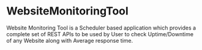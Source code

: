 # WebsiteMonitoringTool
Website Monitoring Tool is a Scheduler based application which provides a complete set of REST APIs to be used by User to check Uptime/Downtime of any Website along with Average response time.
